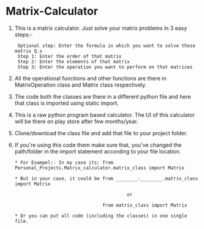 # Matrix-Calculator

1. This is a matrix calculator. Just solve your matrix problems in 3 easy steps:-

        Optional step: Enter the formula in which you want to solve those matrix Q.s
        Step 1: Enter the order of that matrix
        Step 2: Enter the elements of that matrix
        Step 3: Enter the operation you want to perform on that matrices

2. All the operational functions and other functions are there in MatrixOperation class and Matrix class respectively.
 
3. The code both the classes are there in a different python file and here that class is imported using static import.

4. This is a raw python program based calculator. The UI of this calculator will be there on play store after few months/year.

5. Clone/download the class file and add that file to your project folder.

6. If you're using this code them make sure that, you've changed the path/folder in the import statement according to your file location.

       * For Exampel:- In my case its: from Personal_Projects.Matrix_calculator.matrix_class import Matrix
        
       * But in your case, it could be from ________.________.matrix_class import Matrix
                                                
                                                or
                                               
                                       from matrix_class import Matrix
                                      
       * Or you can put all code (including the classes) in one single file.
